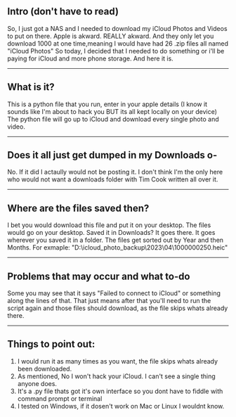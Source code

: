 Intro (don't have to read)
--------------------------
So, I just got a NAS and I needed to download my iCloud Photos and Videos to put on there.
Apple is akward.
REALLY akward.
And they only let you download 1000 at one time,meaning I would have had 26 .zip files all named "iCloud Photos"
So today, I decided that I needed to do something or i'll be paying for iCloud and more phone storage.
And here it is.

-------------------------
What is it?
-------------------------
This is a python file that you run, enter in your apple details (I know it sounds like I'm about to hack you BUT its all kept locally on your device)
The python file will go up to iCloud and download every single photo and video.

-------------------------
Does it all just get dumped in my Downloads o-
-------------------------
No.
If it did I actaully would not be posting it.
I don't think I'm the only here who would not want a downloads folder with Tim Cook written all over it.

-------------------------
Where are the files saved then?
-------------------------
I bet you would download this file and put it on your desktop.
The files would go on your desktop.
Saved it in Downloads?
It goes there.
It goes wherever you saved it in a folder.
The files get sorted out by Year and then Months.
For exmaple: "D:\icloud_photo_backup\2023\04\1000000250.heic"

------------------------
Problems that may occur and what to-do
------------------------
Some you may see that it says "Failed to connect to iCloud" or something along the lines of that.
That just means after that you'll need to run the script again and those files should download, as the file skips whats already there.

-----------------------
Things to point out:
-----------------------
1. I would run it as many times as you want, the file skips whats already been downloaded.
2. As mentioned, No I won't hack your iCloud. I can't see a single thing anyone does.
3. It's a .py file thats got it's own interface so you dont have to fiddle with command prompt or terminal
4. I tested on Windows, if it dosen't work on Mac or Linux I wouldnt know.
